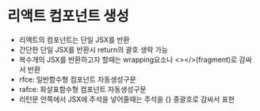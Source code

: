# 리액트 컴포넌트 생성

- 리액트의 컴포넌트는 단일 JSX를 반환
- 간단한 단일 JSX를 반환시 return의 괄호 생략 가능
- 복수개의 JSX를 반환하고자 할때는 wrapping요소나 <></>(fragment)로 감싸서 반환
- rfce: 일반함수형 컴포넌트 자동생성구문
- rafce: 화살표함수형 컴포넌트 자동생성구문
- 리턴문 안쪽에서 JSX에 주석을 넣어줄때는 주석을 {} 중괄호로 감싸서 표현
